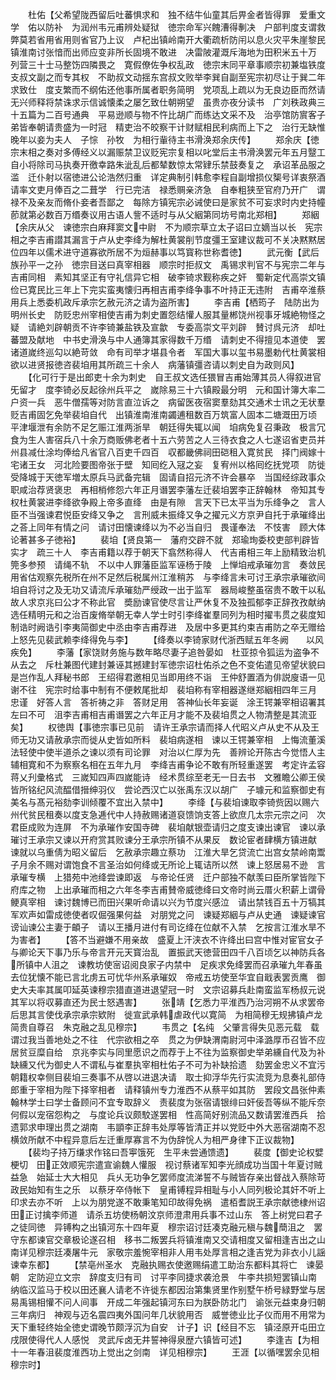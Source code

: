 <!-- { "loadSidebar": true } -->
　　杜佑【父希望陇西留后吐蕃惧求和　独不结牛仙童其后畀金者皆得罪　爱重文学　佑以防补　为润州韦元甫辨处疑狱　徳宗命军兴餽漕得剸决　户部判度支谓救弊莫若省用省用则省官乃上议　卢杞出镇岭南开大衢疏析防闬以息火灾平朱崖黎民　镇淮南讨张愔而出师应变非所长固境不敢进　决雷陂灌溉斥海地为田积米五十万　列营三十士马整饬四隣畏之　寛假僚佐争权乱政　徳宗末同平章事顺宗初兼塩铁度支叔文副之而专其权　不助叔文动揺东宫叔文败举李巽自副至宪宗初尽让于巽二年求致仕　度支繁而不纲佑还他事所属者职务简明　党项乱上疏以为无良边臣而然请无兴师释将禁诛求示信诚懐柔之屡乞致仕朝朔望　虽贵亦夜分读书　广刘秩政典三十五篇为二百号通典　平易逊顺与物不忤比胡广而练达文采不及　治亭馆防賔客子弟皆奉朝请贵盛为一时冠　精吏治不皎察干计财赋相民利病而上下之　治行无缺惟晚年以妾为夫人　子悰　孙牧　为相行軰待主书滑涣郑余庆传】
　　郑余庆【徳宗末相之奏对多傅经义以漏赈禁卫议贬宪宗复相以叱堂后主书滑涣罢元年五月毉工自小将除司马执奏开徼幸路朱泚乱后都辇数惊太常肄乐禁鼓奏复之　承诏革品服之滥　迁仆射以宿徳进公论浩然归重　详定典制引韩愈李程自副增损仪榘号详衷祭酒请率文吏月俸百之二葺学　行已完洁　禄悉赒亲济急　自奉粗狭至官府乃开广　谓禄不及亲友而脩仆妾者吾鄙之　每除方镇宪宗必诫使曰是家贫不可妄求时内史持幢莭就第必数百万缗奏议用古语人訾不适时与从父絪第同坊号南北郑相】
　　郑絪【余庆从父　谏徳宗白麻拜窦文中尉　不为顺宗草立太子诏曰立嫡当以长　宪宗相之李吉甫譛其漏言于卢从史李绛为解杜黄裳削节度彊王室建议裁可不关决黙黙居位四年以儒术进守道寡欲所居不为烜赫事以笃寳称世称耆徳】
　　武元衡【武后族孙平一之孙　徳宗目送曰真宰相器　顺宗时拒叔文　禹锡求判官不与宪宗二年与吉甫同相　素知其坚正有守礼信异它相　破李锜求觐称疾之奸　蜀新定代高崇文镇俭已寛民比三年上下完实蛮夷懐归再相吉甫李绛争事不叶持正无违附　吉甫卒淮蔡用兵上悉委机政斥承宗乞赦元济之请为盗所害】
　　李吉甫【栖筠子　陆防出为明州长史　防贬忠州宰相使吉甫为刺史置怨结懽人服其量郴饶州视事牙城絶物怪之疑　请絶刘辟朝贡不许李锜兼盐铁及宣歙　专委高崇文平刘辟　賛讨呉元济　却吐蕃盟及献地　中书史滑涣与中人通簿其家得数千万缗　请刺史不得擅见本道使　罢诸道嵗终巡勾以絶苛敛　命有司举才堪县令者　军国大事以玺书易墨勅代杜黄裳相欲以进贤报徳咨裴垍用其所疏三十余人　病藩镇彊咨请以刺史自为政则风】
　　【化可行于是出郎吏十余为刺史　自王叔文选任猥冒吉甫始薄其员人得叙进官旡留才　度李锜必反起徐州兵平之　嵗除易三十六镇殿最分明　元和国计簿大率二户资一兵　恶牛僧孺等对防言直泣诉之　病留医夜宿窦羣劾其交通术士讯之无状羣贬吉甫固乞免举裴垍自代　出镇淮南淮南蠲逋租数百万筑富人固本二塘溉田万顷　平津堰泄有余防不足乞赈江淮两浙旱　朝廷得失辄以闻　垍病免复召秉政　极言冗食为生人害宿兵八十余万商贩佛老者十五六劳苦之人三待衣食之人七遂诏省吏员并州县减仕涂均俸给凡省官八百吏千四百　収都畿佛祠田硙租入寛贫民　择门阀嫁十宅诸王女　河北险要图帝张于壁　知囘纥入冦之妄　复宥州以格囘纥抚党项　防徙受降城于天徳军増太原兵马武备完辑　固请自招元济不许会暴卒　当国经综政事众职咸治荐贤褒忠　再相梢修怨六年正月谮罢李藩左迁裴垍罢李正辞翰林　帝知其专权杜黄裳进李绛欲争殿上帝多直绛　由是有隙　言天下已太平当为乐绛争之　言人臣不当强谏君悦臣安绛又争之　言刑威未振绛又争之擢元义方京尹自托于承璀绛出之荅上同年有情之问　请讨田懐谏绛以为不必当自归　畏谨奉法　不忮害　顾大体　论著甚多子徳裕】
　　裴垍【贤良第一　藩府交辟不就　郑瑜珣委校吏部判辟皆实才　疏三十人　李吉甫籍以荐于朝天下翕然称得人　代吉甫相三年上励精致治机筦多参预　请绳不轨　不以中人罪藩臣监军诬杨于陵　上惮垍戒承璀勿言　奏敛民用省估观察先税所在州不足然后税属州江淮稍苏　与李绛言未可讨王承宗承璀欲间垍自将讨之及无功又请流斥承璀劾严绶政一出于监军　器局峻整虽宿贵不敢干以私　故人求京兆曰公才不称此官　奬励谏官使尽言让严休复不及独孤郁李正辞孜孜献纳选任精明元和之治百废脩举朝无幸人学士时引李绛崔羣同列为相时擢韦贯之裴度知制诰时阙诰引李夷简御史中丞由李吉甫荐进　及居中多更其约束吉甫防之卒无赠给　上怒先见裴武赖李绛得免与李】
　　【绛奏以李锜家财代浙西赋五年冬阙　　以风疾免】
　　李藩【家饶财务施与数年略尽妻子追咎晏如　杜亚掠令狐运为盗争不从去之　斥杜兼图代建封兼诬其撼建封军徳宗诏杜佑杀之色不变佑遣见帝望状貌曰是岂作乱人拜秘书郎　王绍得君邀相见当即用终不诣　王仲舒置酒为俳説廋语一见谢不往　宪宗时给事中制有不便敕尾批却　裴垍称有宰相器遂继郑絪相四年三月　忠谨　好答人言　答祈祷之非　答财足用　答神仙长年妄诞　涂王锷兼宰相诏署其左曰不可　沮李吉甫相吉甫谮罢之六年正月才能不及裴垍贯之人物清整是其流亚矣】
　　权徳舆【事徳宗事已见前　请许王承宗请而择人代昭义卢从史不从及王师无功又请赦承宗而徙从史皆如所料　裴垍病遂相　谏以王锷兼宰相　上悔流董溪法轻使中使半道杀之谏以须有司论罪　对治以仁厚为先　善辨论开陈古今觉悟人主　辅相寛和不为察察名相在五年九月　李绛吉甫争论不敢有所轻重遂罢　考定许孟容蒋乂刋彚格式　三嵗知四声四嵗能诗　经术贯综至老无一日去书　文雅瞻公卿王侯皆所铭纪风流醖借搢绅羽仪　尝论西汉亡以张禹东汉以胡广　子璩元和监察御史有美名与髙元裕劾李训倾覆不宜出入禁中】
　　李绛【与裴垍谏取李锜赀因以赐六州代贫民租奏以度支急逓代中人持赦赐诸道裒馈饷支答上欲庶几太宗元宗之问　次君臣成败为连屏　不为承璀作安国寺碑　裴垍献银壶请归之度支谏出谏官　谏以承璀讨王承宗又谏以开府赏其败谏分王承宗所镇不从果反　数论宦者肆横方镇进献　谏就以乌重倩为昭义留后　乞赦承宗趣立蔡功　江淮大旱乞贷流亡出宫女禁岭南鬻子月余不赐对谓饱食不言圣治如何绛或无所论上辄诘所以然　谏上怒居易不逊　言承璀专横　上猎苑中池绛尝谏即返　与帝论任贤　迁户部独不献羡曰臣所掌皆陛下府库之物　上出承璀而相之六年冬李吉甫賛帝威徳绛曰文帝时尚云厝火积薪上谓骨鲠真宰相　谏讨魏博已而田兴果听命请以兴为节度兴感泣　请出禁钱百五十万犒其军欢声如雷成徳使者叹倔强果何益　对朋党之问　谏疑郑絪与卢从史通　谏疑谏官谤讪谏公主妻于頔子　请以王播月进付有司讫绛在位献不入禁　乞按言江淮水旱不为害者】
　　【答不当避嫌不用亲故　盛夏上汗浃衣不许绛出曰宫中惟对宦官女子与卿论天下事乃乐与帝言开元天寳治乱　置振武天徳营田四千八百顷乞以神防兵各所镇中人沮之　谏教坊使宻诏阅良家子内禁中　足疾求免绛罢而召承璀九年春虽去位犹懐不能已言北虏五可忧华州系承璀奴　帝戒五坊使至华宜自戢表罢贡鹰　御史大夫率其属叩延英谏穆宗猎直道进退望冠一时　文宗诏募兵赴南蛮监军杨叔元说其军以将収募直还为民士怒遇害】
　　张靖【乞悉力平淮西乃治河朔不从求罢帝后思其言使伐承宗承宗欵附　徙宣武承韩虐政代以寛简　为相简穆无规拂镇卢龙简贵自尊召　朱克融之乱见穆宗】
　　韦贯之【名纯　父肇言得失见恶元载　载谓过我当善地处之不往　代宗欲相之卒　贯之为伊缺渭南尉河中泽潞厚币召皆不应　居贫豆糜自给　京兆李实与同里愿识之而荐于上不往为监察御史举弟纁自代及为补缺纁又代为御史人不谓私与崔羣执宰相杜佑子不可为补缺拾遗　劾罢金忠义不宜污朝籍权幸侧目裴垍三奏事不从啓以进退决请　取士抑浮华先行实流竞为息奏礼部侍郎重于宰相为陛下择宰相者　请释镇州专力淮西不从蔡平如其防　罢段文昌张仲素翰林学士曰学士备顾问不宜专取辞义　责裴度为张宿请银绯曰奸佞吾等纵不能斥奈何假以宠宿怨构之　与度论兵议颇駮遂罢相　性高简好别流品又数请罢淮西兵　拾遗郭求申理出贯之湖南　韦顗李正辞韦处厚等皆清正并以党贬中外大恶宿湖南不忍横敛所献不中程异意后左迁重厚寡言不为伪辞恱人为相严身律下正议裁物】
　　【裴均子持万缣求作铭曰吾寕饿死　生平未尝通馈遗】
　　裴度【御史论权嬖梗切　田正效顺宪宗遣宣谕魏人懽服　视讨蔡诸军知李光顔成功当国十年夏讨贼益急　始延士大大相见　兵乆无功争乞罢师度流涕誓不与贼皆存亲出督战入蔡除苛政民始知有生之乐　以蔡牙卒侍帐下　皇甫镈程异相耻与小人同列极论其奸不听上印求去亦不听　上以为朋党遂不敢秉笔知印故得免祸　遣栢耆説王承宗献徳棣州诏田正讨擒李师道　请杀五坊使杨朝汶京师澄肃用兵事不过山东　答上树党曰君子之徒同徳　异镈构之出镇河东十四年夏　穆宗诏讨廷凑克融元稹与魏蕳沮之　罢守东都谏官交章极论遂召相　移书二叛罢兵将镇淮南又交请相度又留相逢吉出之山南详见穆宗廷凑屠牛元　家敬宗羞惋宰相非人用韦处厚言相之逢吉党为非衣小儿謡　谏幸东都】
　　【禁亳州圣水　克融执赐衣使邀赐绢遣工助治东都料其将亡　谏晏朝　定防迎立文宗　辞度支归有司　讨平李同捷求袭沧景　牛李共损短罢镇山南　纳临汉监马于校以田还襄人请老不许徙东都因治第集贤里作别墅午桥号緑野堂与居易禹锡相懽不问人间事　开成二年强起镇河东曰为朕卧防北门　谕张元益束身归朝　三年病归　神观与迈名震四夷外国问年几状貌用否　威誉徳业比子仪而用不用常为天下重轻终始全徳史谓晚节颇浮沉为自安　计子】识【经目不忘　镇泾原开屯田立戌限使得代人人感悦　灵武斥卤无井誓神得泉歴六镇皆可述】
　　李逢吉【为相十一年春沮裴度淮西功上觉出之剑南　详见相穆宗】
　　王涯【以循嘿罢余见相穆宗时】
